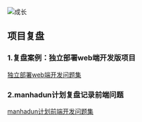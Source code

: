 ![成长](/images/home.png)



## 项目复盘

### 1.复盘案例：独立部署web端开发版项目
[独立部署web端开发问题集](https://hrll1lipzw.feishu.cn/docx/EVtWdnwSko61E4xCP5Xc6XK5nKg?pre_pathname=%2Fdrive%2Fhome%2F)


### 2.manhadun计划复盘记录前端问题
[manhadun计划前端开发问题集](https://hrll1lipzw.feishu.cn/docx/GDOudPetDoQBXNxvIuHcmv1Onkb)
